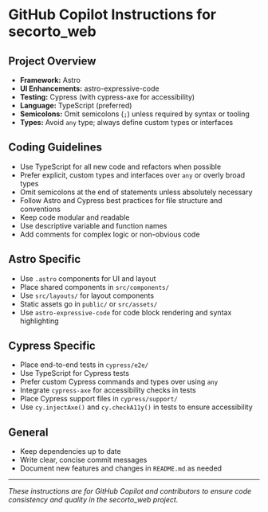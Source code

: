 # GitHub Copilot Instructions for secorto_web

## Project Overview
- **Framework:** Astro
- **UI Enhancements:** astro-expressive-code
- **Testing:** Cypress (with cypress-axe for accessibility)
- **Language:** TypeScript (preferred)
- **Semicolons:** Omit semicolons (`;`) unless required by syntax or tooling
- **Types:** Avoid `any` type; always define custom types or interfaces

## Coding Guidelines
- Use TypeScript for all new code and refactors when possible
- Prefer explicit, custom types and interfaces over `any` or overly broad types
- Omit semicolons at the end of statements unless absolutely necessary
- Follow Astro and Cypress best practices for file structure and conventions
- Keep code modular and readable
- Use descriptive variable and function names
- Add comments for complex logic or non-obvious code

## Astro Specific
- Use `.astro` components for UI and layout
- Place shared components in `src/components/`
- Use `src/layouts/` for layout components
- Static assets go in `public/` or `src/assets/`
- Use `astro-expressive-code` for code block rendering and syntax highlighting

## Cypress Specific
- Place end-to-end tests in `cypress/e2e/`
- Use TypeScript for Cypress tests
- Prefer custom Cypress commands and types over using `any`
- Integrate `cypress-axe` for accessibility checks in tests
- Place Cypress support files in `cypress/support/`
- Use `cy.injectAxe()` and `cy.checkA11y()` in tests to ensure accessibility

## General
- Keep dependencies up to date
- Write clear, concise commit messages
- Document new features and changes in `README.md` as needed

---

*These instructions are for GitHub Copilot and contributors to ensure code consistency and quality in the secorto_web project.*
